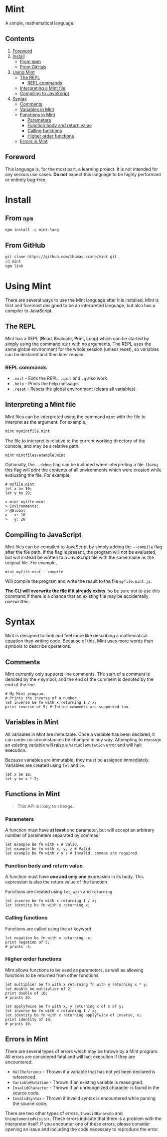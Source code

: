 # Mint
A simple, mathematical language.

## Contents
1. [Foreword](#foreword)
2. [Install](#install)
    + [From npm](#from-npm)
    + [From GitHub](#from-github)
3. [Using Mint](#using-mint)
    + [The REPL](#the-repl)
        + [REPL commands](#repl-commands)
    + [Interpreting a Mint file](#interpreting-a-mint-file)
    + [Compiling to JavaScript](#compiling-to-javascript)
4. [Syntax](#syntax)
    + [Comments](#comments)
    + [Variables in Mint](#variables-in-mint)
    + [Functions in Mint](#functions-in-mint)
        + [Parameters](#parameters)
        + [Function body and return value](#function-body-and-return-value)
        + [Calling functions](#calling-functions)
        + [Higher order functions](#higher-order-functions)
    + [Errors in Mint](#errors-in-mint)

## Foreword
This language is, for the most part, a learning project. It is not intended for any serious use cases. **Do not** expect this language to be highly performant or entirely bug-free.

# Install
## From `npm`
```bash
npm install -g mint-lang
```

## From GitHub
```bash
git clone https://github.com/thomas-crane/mint.git
cd mint
npm link
```

# Using Mint
There are several ways to use the Mint language after it is installed. Mint is first and foremost designed to be an interpreted language, but also has a compiler to JavaScript.

## The REPL
Mint has a REPL (**R**ead, **E**valuate, **P**rint, **L**oop) which can be started by simply using the command `mint` with no arguments. The REPL uses the same global environment for the whole session (unless reset), so variables can be declared and then later reused.

### REPL commands
+ `.exit` - Exits the REPL. `.quit` and `.q` also work.
+ `.help` - Prints the help message.
+ `.reset` - Resets the global environment (clears all variables).

## Interpreting a Mint file
Mint files can be interpreted using the command `mint` with the file to interpret as the argument. For example,
```bash
mint mymintfile.mint
```
The file to interpret is relative to the current working directory of the console, and may be a relative path.
```bash
mint mintfiles/example.mint
```

Optionally, the `--debug` flag can be included when interpreting a file. Using this flag will print the contents of all environments which were created while evaluating the file. For example,
```
# myfile.mint
let x be 10;
let y be 20;

> mint myfile.mint
> Environments:
> @Global
>   x: 10
>   y: 20
```

## Compiling to JavaScript
Mint files can be compiled to JavaScript by simply adding the `--compile` flag after the file path. If the flag is present, the program will not be evaluated, but will instead be written to a JavaScript file with the same name as the original file. For example,
```
mint myfile.mint --compile
```
Will compile the program and write the result to the file `myfile.mint.js`.

**The CLI will overwrite the file if it already exists**, so be sure not to use this command if there is a chance that an existing file may be accidentally overwritten.

# Syntax
Mint is designed to look and feel more like describing a mathematical equation than writing code. Because of this, Mint uses more words than symbols to describe operations.

## Comments
Mint currently only supports line comments. The start of a comment is denoted by the `#` symbol, and the end of the comment is denoted by the end of the line.

```
# My Mint program.
# Prints the inverse of a number.
let inverse be fn with x returning 1 / x;
print inverse of 5; # Inline comments are supported too.
```

## Variables in Mint
All variables in Mint are immutable. Once a variable has been declared, it can under no circumstances be changed in any way. Attempting to reassign an existing variable will raise a `VariableMutation` error and will halt execution.

Because variables are immutable, they must be assigned immediately. Variables are created using `let` and `be`.
```
let x be 10;
let y be x * 2;
```

## Functions in Mint
> This API is likely to change.

### Parameters
A function must have **at least** one parameter, but will accept an arbitrary number of parameters separated by commas.
```
let example be fn with x # Valid.
let example be fn with x, y, z # Valid.
let example be fn with x y z # Invalid, commas are required.
```

### Function body and return value
A function must have **one and only one** expression in its body. This expression is also the return value of the function.

Functions are created using `let`, `with` and `returning`
```
let inverse be fn with x returning 1 / x;
let identity be fn with x returning x;
```

### Calling functions
Functions are called using the `of` keyword.
```
let negation be fn with x returning -x;
print negation of 5;
# prints -5.
```

### Higher order functions
Mint allows functions to be used as parameters, as well as allowing functions to be returned from other functions.
```
let multiplier be fn with x returning fn with y returning x * y;
let double be multiplier of 2;
print double of 10;
# prints 20.
```
```
let applyTwice be fn with x, y returning x of x of y;
let inverse be fn with x returning 1 / x;
let identity be fn with x returning applyTwice of inverse, x;
print identity of 10;
# prints 10.
```

## Errors in Mint
There are several types of errors which may be thrown by a Mint program. All errors are considered fatal and will halt execution if they are encountered.
+ `NullReference` - Thrown if a variable that has not yet been declared is referenced.
+ `VariableMutation` - Thrown if an existing variable is reassigned.
+ `InvalidCharacter` - Thrown if an unrecognized character is found in the source code.
+ `InvalidSyntax` - Thrown if invalid syntax is encountered while parsing the source code.

There are two other types of errors, `InvalidBinaryOp` and `UnimplementedVisitor`.
These errors indicate that there is a problem with the interpreter itself. If you encounter one of these errors, please consider opening an issue and including the code necessary to reproduce the error.